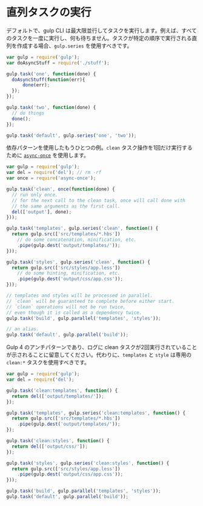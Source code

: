 # 直列タスクの実行

デフォルトで、gulp CLI は最大限並行してタスクを実行します。例えば、すべてのタスクを一度に実行し、何も待ちません。タスクが特定の順序で実行される直列を作成する場合、`gulp.series` を使用すべきです。

```js
var gulp = require('gulp');
var doAsyncStuff = require('./stuff');

gulp.task('one', function(done) {
  doAsyncStuff(function(err){
      done(err);
  });
});

gulp.task('two', function(done) {
  // do things
  done();
});

gulp.task('default', gulp.series('one', 'two'));
```

依存パターンを使用したもうひとつの例。`clean` タスク操作を1回だけ実行するために [`async-once`](https://www.npmjs.com/package/async-once) を使用します。
```js
var gulp = require('gulp');
var del = require('del'); // rm -rf
var once = require('async-once');

gulp.task('clean', once(function(done) {
  // run only once.
  // for the next call to the clean task, once will call done with
  // the same arguments as the first call.
  del(['output'], done);
}));

gulp.task('templates', gulp.series('clean', function() {
  return gulp.src(['src/templates/*.hbs'])
    // do some concatenation, minification, etc.
    .pipe(gulp.dest('output/templates/'));
}));

gulp.task('styles', gulp.series('clean', function() {
  return gulp.src(['src/styles/app.less'])
    // do some hinting, minification, etc.
    .pipe(gulp.dest('output/css/app.css'));
}));

// templates and styles will be processed in parallel.
// `clean` will be guaranteed to complete before either start.
// `clean` operations will not be run twice,
// even though it is called as a dependency twice.
gulp.task('build', gulp.parallel('templates', 'styles'));

// an alias.
gulp.task('default', gulp.parallel('build'));
```

Gulp 4 のアンチパターンであり、ログに clean タスクが2回実行されていることが示されることに留意してください。代わりに、`templates` と `style` は専用の `clean:*` タスクを使用すべきです。
```js
var gulp = require('gulp');
var del = require('del');

gulp.task('clean:templates', function() {
  return del(['output/templates/']);
});

gulp.task('templates', gulp.series('clean:templates', function() {
  return gulp.src(['src/templates/*.hbs'])
    .pipe(gulp.dest('output/templates/'));
});

gulp.task('clean:styles', function() {
  return del(['output/css/']);
});

gulp.task('styles', gulp.series('clean:styles', function() {
  return gulp.src(['src/styles/app.less'])
    .pipe(gulp.dest('output/css/app.css'));
}));

gulp.task('build', gulp.parallel('templates', 'styles'));
gulp.task('default', gulp.parallel('build'));
```

